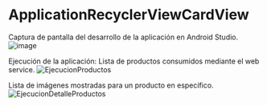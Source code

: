 # ApplicationRecyclerViewCardView

Captura de pantalla del desarrollo de la aplicación en Android Studio.
![image](https://github.com/Hecmi/ApplicationRecyclerViewCardView/assets/120283562/df0f685d-d9a5-4b8e-8421-ba4793cc770b.png)

Ejecución de la aplicación:
Lista de productos consumidos mediante el web service.
![EjecucionProductos](https://github.com/Hecmi/ApplicationRecyclerViewCardView/assets/120283562/7479253e-7add-44a3-89e1-eab652b9278c.png)

Lista de imágenes mostradas para un producto en específico.
![EjecucionDetalleProductos](https://github.com/Hecmi/ApplicationRecyclerViewCardView/assets/120283562/0fd28a92-cecf-4108-bcf0-4432b2411876.png)
